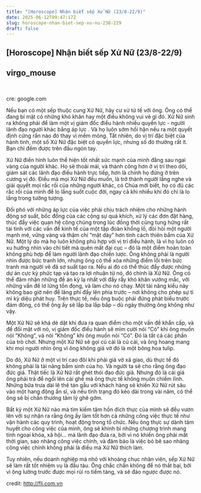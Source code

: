 ```yaml
---
title: "[Horoscope] Nhận biết sếp Xử Nữ (23/8-22/9)"
date: 2025-06-12T09:47:17Z
slug: horoscope-nhan-biet-sep-xu-nu-238-229
draft: false
---
```


## [Horoscope] Nhận biết sếp Xử Nữ (23/8-22/9)

## virgo_mouse

​ ​ 
 
 cre: google.com​ ​ 
 
 
 
 
Nếu bạn có một sếp thuộc cung Xử Nữ, hãy cư xử tử tế với ông. Ông có thể đang bí mật có những khó khăn hay một điều không vui vẻ gì đó. Xử Nữ sinh ra không phải để làm một vị giám đốc điều hành nhiều quyền lực - người lãnh đạo người khác bằng áp lực . Và họ luôn sớm hối hận nếu ra một quyết định cứng rắn nào đó thay vì mềm mỏng. Tất nhiên, do vị trí đặc biệt của hành tinh, một số Xử Nữ đặc biệt có quyền lực, nhưng số đó thường rất ít. Bạn chỉ đếm được trên đầu ngón tay. 
 
 Xử Nữ điển hình luôn thể hiện tốt nhất sức mạnh của mình đằng sau ngai vàng của người khác. Họ sẽ thoải mái, và thành công hơn ở vị trí theo dõi, giám sát các lãnh đạo điều hành trực tiếp, hơn là chính họ đứng ở trên cương vị đó. Điều mà mọi Xử Nữ đều muốn, là trở thành người lắng nghe và giải quyết mọi rắc rối của những người khác, có Chúa mới biết, họ có đủ các rắc rối của mình để lo lắng suốt cuộc đời, ngay cả khi nhiều khi đó chỉ là lo lắng trong tưởng tượng.
 
 
Đối phó với những áp lực của việc phải chịu trách nhiệm cho những hành động sơ suất, bốc đồng của các cộng sự quá khích, xử lý các đơn đặt hàng, thúc đẩy việc quan hệ công chúng trong lúc đồng thời cũng tung hứng rất tài tình với các vấn đề kinh tế của một tập đoàn khổng lồ, đòi hỏi một người mạnh mẽ, vững vàng và thậm chí “mặt dày” hơn tính cách thiên bẩm của Xử Nữ. Một lý do mà họ luôn không phù hợp với vị trí điều hành, là vì họ luôn có xu hướng nhìn vào chi tiết mà quên mất đại cục – đó là một điểm hoàn toàn không phù hợp để làm người lãnh đạo chiến lược. Ông không phải là người nhìn được bức tranh lớn, nhưng ông có thể xóa những điểm lỗi trên bức tranh mà người vẽ đã sơ suất tạo ra. Nếu ai đó có thể thúc đẩy được những dự án cực kỳ phức tạp và tạo ra lợi nhuận từ nó, đó chính là Xử Nữ. Ông có thể đảm nhận những đề án kỳ lạ nhất với đầy rẫy khó khăn vướng mắc, với những vấn đề lơ lửng tồn đọng, và làm cho nó chạy. Một tài năng kiểu này không bao giờ nên để lãng phí đẩy lên phía trước – nơi không cho phép sự tỉ mỉ kỳ diệu phát huy. Trên thực tế, nếu ông buộc phải đứng phát biểu trước đám đông, có thể ông ấy sẽ lắp ba lắp bắp – dù ngày thường ông không như vậy.
 
 
 
Một Xử Nữ sẽ khá dè dặt khi đưa ra quan điểm cho một vấn đề khẩn cấp, và để đối mặt với nó, vị giám đốc điều hành sẽ mỉm cười nói “Có” khi ông muốn nói “Không”, và nói “Không” khi ông muốn nói “Có”. Đó là tất cả các phần của trò chơi. Nhưng một Xử Nữ sẽ gọi củ cải là củ cải, và ông hoang mang khi mọi người nhìn ông vì ông không giả vờ đó là một bông hoa tulip.
 
 
 
Do đó, Xử Nữ ở một vị trí cao đôi khi phải giả vờ xã giao, dù thực tế đó không phải là tài năng bẩm sinh của họ. Và người ta sẽ cho rằng ông đạo đức giả. Thật tiếc là Xử Nữ rất ghét thói đạo đức giả. Nhưng đó là cái giá ông phải trả để ngồi lên cái ghế mà ông thực tế không muốn chiếm lĩnh. Những bữa trưa dài lê thê tán gẫu với khách hàng sẽ khiến Xử Nữ rút sâu vào một hang động ẩn sĩ, và nếu tình trạng đó kéo dài trong vài năm, có thể ông sẽ bị chấn thương tâm lý ghê gớm.
 
 
 
Bất kỳ một Xử Nữ nào mà tìm kiếm tâm hồn đích thực của mình sẽ đều vươn lên với sự nhận ra rằng ông ấy làm tốt hơn cả những công việc thực tế như vận hành các quy trình, hoạt động trong tổ chức. Nếu ông thực sự dành tâm huyết cho công việc của mình, ông sẽ khinh bỉ những chương trình mang tính ngoại khóa, xã hội… mà lãnh đạo đưa ra, bởi vì nó khiến ông phải mất thời gian, sao nhãng công việc chính, và đảm bảo là việc bỏ bê sao nhãng công việc chính không phải là điều mà Xử Nữ thích làm.
 
 
 
Tuy nhiên, nếu doanh nghiệp mà nhỏ với khoảng chục nhân viên, sếp Xử Nữ sẽ làm rất tốt nhiệm vụ là đầu tàu. Ông chắc chắn không để nó thất bại, bởi vì ông lường trước được mọi rủi ro tiềm tàng, và sẽ đảo ngược được nó.
 
 
 
 ​credit: http://fli.com.vn​ ​
